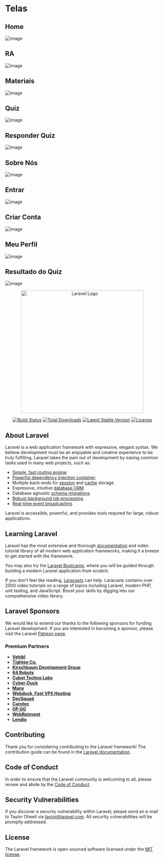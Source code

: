 
<!--
![image](https://github.com/JoaoEnrique13/ScienceAr/assets/99426704/0f215e28-6541-4a66-a3d9-4c20dacd2f32)
![image](https://github.com/JoaoEnrique13/ScienceAr/assets/99426704/58bd9a3b-af8e-4ba5-aadd-11ea882e6434)
-->

<h1>Telas</h1>
 
<h2>Home</h2>

![image](https://github.com/JoaoEnrique13/ScienceAr/assets/99426704/500df121-b71c-407e-9e4c-9b54347636f1)


<h2>RA</h2>

![image](https://github.com/JoaoEnrique13/ScienceAr/assets/99426704/0b9c7551-8a4c-4bbd-9402-f8dd0bd532f0)


<h2>Materiais</h2>

![image](https://github.com/JoaoEnrique13/ScienceAr/assets/99426704/a8254c60-57b1-4939-a849-b625afbc8b31)


<h2>Quiz</h2>

![image](https://github.com/JoaoEnrique13/ScienceAr/assets/99426704/0ef9a92e-3af6-4a39-b7c0-aa392e01ecf6)


<h2>Responder Quiz</h2>

![image](https://github.com/JoaoEnrique13/ScienceAr/assets/99426704/554fe895-5651-4337-8b0c-e0bc4ba071df)


<h2>Sobre Nós</h2>

![image](https://github.com/JoaoEnrique13/ScienceAr/assets/99426704/1e59fd8e-edac-485f-9ba3-029e8472c1ea)


<h2>Entrar</h2>

![image](https://github.com/JoaoEnrique13/ScienceAr/assets/99426704/4ebb56eb-aaec-44a4-962c-d32db88e1b93)


<h2>Criar Conta</h2>


![image](https://github.com/JoaoEnrique13/ScienceAr/assets/99426704/9e3a7dc2-6d9a-4f85-8439-d04ea9320b74)


<h2>Meu Perfil</h2>

![image](https://github.com/JoaoEnrique13/ScienceAr/assets/99426704/fc42a14d-81e9-4d6c-8cc7-407533943f6f)


<h2>Resultado do Quiz</h2>

![image](https://github.com/JoaoEnrique13/ScienceAr/assets/99426704/5fe93ba5-4f97-4fe4-b556-c75743936f9a)



<p align="center"><a href="https://laravel.com" target="_blank"><img src="https://raw.githubusercontent.com/laravel/art/master/logo-lockup/5%20SVG/2%20CMYK/1%20Full%20Color/laravel-logolockup-cmyk-red.svg" width="400" alt="Laravel Logo"></a></p>

<p align="center">
<a href="https://github.com/laravel/framework/actions"><img src="https://github.com/laravel/framework/workflows/tests/badge.svg" alt="Build Status"></a>
<a href="https://packagist.org/packages/laravel/framework"><img src="https://img.shields.io/packagist/dt/laravel/framework" alt="Total Downloads"></a>
<a href="https://packagist.org/packages/laravel/framework"><img src="https://img.shields.io/packagist/v/laravel/framework" alt="Latest Stable Version"></a>
<a href="https://packagist.org/packages/laravel/framework"><img src="https://img.shields.io/packagist/l/laravel/framework" alt="License"></a>
</p>

## About Laravel

Laravel is a web application framework with expressive, elegant syntax. We believe development must be an enjoyable and creative experience to be truly fulfilling. Laravel takes the pain out of development by easing common tasks used in many web projects, such as:

- [Simple, fast routing engine](https://laravel.com/docs/routing).
- [Powerful dependency injection container](https://laravel.com/docs/container).
- Multiple back-ends for [session](https://laravel.com/docs/session) and [cache](https://laravel.com/docs/cache) storage.
- Expressive, intuitive [database ORM](https://laravel.com/docs/eloquent).
- Database agnostic [schema migrations](https://laravel.com/docs/migrations).
- [Robust background job processing](https://laravel.com/docs/queues).
- [Real-time event broadcasting](https://laravel.com/docs/broadcasting).

Laravel is accessible, powerful, and provides tools required for large, robust applications.

## Learning Laravel

Laravel has the most extensive and thorough [documentation](https://laravel.com/docs) and video tutorial library of all modern web application frameworks, making it a breeze to get started with the framework.

You may also try the [Laravel Bootcamp](https://bootcamp.laravel.com), where you will be guided through building a modern Laravel application from scratch.

If you don't feel like reading, [Laracasts](https://laracasts.com) can help. Laracasts contains over 2000 video tutorials on a range of topics including Laravel, modern PHP, unit testing, and JavaScript. Boost your skills by digging into our comprehensive video library.

## Laravel Sponsors

We would like to extend our thanks to the following sponsors for funding Laravel development. If you are interested in becoming a sponsor, please visit the Laravel [Patreon page](https://patreon.com/taylorotwell).

### Premium Partners

- **[Vehikl](https://vehikl.com/)**
- **[Tighten Co.](https://tighten.co)**
- **[Kirschbaum Development Group](https://kirschbaumdevelopment.com)**
- **[64 Robots](https://64robots.com)**
- **[Cubet Techno Labs](https://cubettech.com)**
- **[Cyber-Duck](https://cyber-duck.co.uk)**
- **[Many](https://www.many.co.uk)**
- **[Webdock, Fast VPS Hosting](https://www.webdock.io/en)**
- **[DevSquad](https://devsquad.com)**
- **[Curotec](https://www.curotec.com/services/technologies/laravel/)**
- **[OP.GG](https://op.gg)**
- **[WebReinvent](https://webreinvent.com/?utm_source=laravel&utm_medium=github&utm_campaign=patreon-sponsors)**
- **[Lendio](https://lendio.com)**

## Contributing

Thank you for considering contributing to the Laravel framework! The contribution guide can be found in the [Laravel documentation](https://laravel.com/docs/contributions).

## Code of Conduct

In order to ensure that the Laravel community is welcoming to all, please review and abide by the [Code of Conduct](https://laravel.com/docs/contributions#code-of-conduct).

## Security Vulnerabilities

If you discover a security vulnerability within Laravel, please send an e-mail to Taylor Otwell via [taylor@laravel.com](mailto:taylor@laravel.com). All security vulnerabilities will be promptly addressed.

## License

The Laravel framework is open-sourced software licensed under the [MIT license](https://opensource.org/licenses/MIT).
